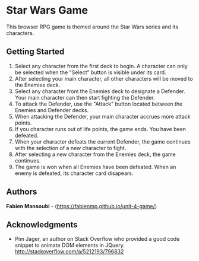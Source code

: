 # Star Wars Game

This browser RPG game is themed around the Star Wars series and its characters.

## Getting Started

1. Select any character from the first deck to begin. A character can only be selected when the "Select" button is visible under its card.
2. After selecting your main character, all other characters will be moved to the Enemies deck. 
3. Select any character from the Enemies deck to designate a Defender. Your main character can then start fighting the Defender.
4. To attack the Defender, use the "Attack" button located between the Enemies and Defender decks.
5. When attacking the Defender, your main character accrues more attack points. 
6. If you character runs out of life points, the game ends. You have been defeated. 
7. When your character defeats the current Defender, the game continues with the selection of a new character to fight.
8. After selecting a new character from the Enemies deck, the game continues. 
9. The game is won when all Enemies have been defeated. When an enemy is defeated, its character card disapears.

## Authors

**Fabien Mansoubi** - (https://fabienmp.github.io/unit-4-game/)

## Acknowledgments

* Pim Jager, an author on Stack Overflow who provided a good code snippet to animate DOM elements in JQuery. http://stackoverflow.com/a/5212193/796832

